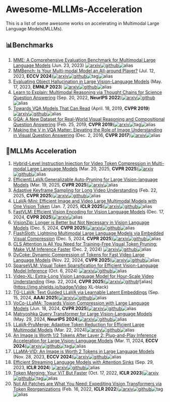 # Awesome-MLLMs-Acceleration
This is a list of some awesome works on accelerating in Multimodal Large Language Models(MLLMs).



## :bar_chart:Benchmarks

1. [MME: A Comprehensive Evaluation Benchmark for Multimodal Large Language Models](https://arxiv.org/abs/2306.13394) (Jun. 23, 2023) [![arxiv](https://img.shields.io/badge/arXiv-b31b1b.svg)](https://arxiv.org/abs/2306.13394)[![github](https://img.shields.io/github/stars/BradyFU/Awesome-Multimodal-Large-Language-Models)](https://github.com/BradyFU/Awesome-Multimodal-Large-Language-Models)![alias](https://img.shields.io/badge/MME-black)
2. [MMBench: Is Your Multi-modal Model an All-around Player?](https://arxiv.org/abs/2307.06281) (Jul. 12, 2023, **ECCV 2024**)[![arxiv](https://img.shields.io/badge/arXiv-b31b1b.svg)](https://arxiv.org/abs/2307.06281)[![github](https://img.shields.io/github/stars/open-compass/VLMEvalKit)](https://github.com/open-compass/VLMEvalKit)![tag](https://img.shields.io/badge/Oral-FF4D00)![alias](https://img.shields.io/badge/MMBench-black)
3. [Evaluating Object Hallucination in Large Vision-Language Models](https://arxiv.org/abs/2305.10355) (May. 17, 2023, **EMNLP 2023**) [![arxiv](https://img.shields.io/badge/arXiv-b31b1b.svg)](https://arxiv.org/abs/2305.10355)[![github](https://img.shields.io/github/stars/AoiDragon/POPE)](https://github.com/AoiDragon/POPE)![alias](https://img.shields.io/badge/PoPE-black)
4. [Learn to Explain: Multimodal Reasoning via Thought Chains for Science Question Answering](https://arxiv.org/abs/2209.09513) (Sep. 20, 2022, **NeurIPS 2022**)[![arxiv](https://img.shields.io/badge/arXiv-b31b1b.svg)](https://arxiv.org/abs/2209.09513)[![github](https://img.shields.io/github/stars/lupantech/ScienceQA)](https://github.com/lupantech/ScienceQA)![alias](https://img.shields.io/badge/ScienceQA-black)
5. [Towards VQA Models That Can Read](https://arxiv.org/abs/1904.08920) (April. 18, 2019, **CVPR 2019**)[![arxiv](https://img.shields.io/badge/arXiv-b31b1b.svg)](https://arxiv.org/abs/1904.08920)[![github](https://img.shields.io/github/stars/facebookresearch/mmf)](https://github.com/facebookresearch/mmf)![alias](https://img.shields.io/badge/TextVQA-black)
6. [GQA: A New Dataset for Real-World Visual Reasoning and Compositional Question Answering](https://arxiv.org/abs/1902.09506) (Feb. 25, 2019, **CVPR 2019**)[![arxiv](https://img.shields.io/badge/arXiv-b31b1b.svg)](https://arxiv.org/abs/1902.09506)![tag](https://img.shields.io/badge/Oral-FF4D00)![alias](https://img.shields.io/badge/GQA-black)
7. [Making the V in VQA Matter: Elevating the Role of Image Understanding in Visual Question Answering](https://arxiv.org/abs/1612.00837) (Dec. 2, 2016, **CVPR 2017**)[![arxiv](https://img.shields.io/badge/arXiv-b31b1b.svg)](https://arxiv.org/abs/1902.09506)![alias](https://img.shields.io/badge/VQAv2-black)



## :clap:MLLMs Acceleration

1. [Hybrid-Level Instruction Injection for Video Token Compression in Multi-modal Large Language Models](https://arxiv.org/abs/2503.16036) (Mar. 20, 2025, **CVPR 2025**)[![arxiv](https://img.shields.io/badge/arXiv-b31b1b.svg)](https://arxiv.org/abs/2503.16036)[![github](https://img.shields.io/github/stars/lntzm/HICom)](https://github.com/lntzm/HICom)![alias](https://img.shields.io/badge/HICom-black)
2. [EfficientLLaVA:Generalizable Auto-Pruning for Large Vision-language Models](https://arxiv.org/abs/2503.15369) (Mar. 19, 2025, **CVPR 2025**)[![arxiv](https://img.shields.io/badge/arXiv-b31b1b.svg)](https://arxiv.org/abs/2503.15369)![alias](https://img.shields.io/badge/EfficientLLaVA-black)
3. [Adaptive Keyframe Sampling for Long Video Understanding](https://www.arxiv.org/abs/2502.21271) (Feb. 22, 2025, **CVPR 2025**)[![arxiv](https://img.shields.io/badge/arXiv-b31b1b.svg)](https://arxiv.org/abs/2502.21271)[![github](https://img.shields.io/github/stars/ncTimTang/AKS)](https://github.com/ncTimTang/AKS)![alias](https://img.shields.io/badge/AKS-black)
4. [LLaVA-Mini: Efficient Image and Video Large Multimodal Models with One Vision Token](https://arxiv.org/abs/2501.03895) (Jan. 7, 2025, **ICLR 2025**)[![arxiv](https://img.shields.io/badge/arXiv-b31b1b.svg)](https://arxiv.org/abs/2501.03895)[![github](https://img.shields.io/github/stars/ictnlp/LLaVA-Mini)](https://github.com/ictnlp/LLaVA-Mini)![alias](https://img.shields.io/badge/LLaVAMini-black)
5. [FastVLM: Efficient Vision Encoding for Vision Language Models](https://arxiv.org/abs/2412.13303) (Dec. 17, 2024, **CVPR 2025**)[![arxiv](https://img.shields.io/badge/arXiv-b31b1b.svg)](https://arxiv.org/abs/2412.13303)![alias](https://img.shields.io/badge/FastVLM-black)
6. [VisionZip: Longer is Better but Not Necessary in Vision Language Models](https://arxiv.org/abs/2412.04467) (Dec. 5, 2024, **CVPR 2025**)[![arxiv](https://img.shields.io/badge/arXiv-b31b1b.svg)](https://arxiv.org/abs/2412.04467)[![github](https://img.shields.io/github/stars/dvlab-research/VisionZip)](https://github.com/dvlab-research/VisionZip)![alias](https://img.shields.io/badge/VisionZip-black)
7. [FlashSloth: Lightning Multimodal Large Language Models via Embedded Visual Compression](https://arxiv.org/abs/2412.04317) (Dec. 5, 2024, **CVPR 2025**)[![arxiv](https://img.shields.io/badge/arXiv-b31b1b.svg)](https://arxiv.org/abs/2412.04317)[![github](https://img.shields.io/github/stars/codefanw/FlashSloth)](https://github.com/codefanw/FlashSloth)![alias](https://img.shields.io/badge/FlashSloth-black)
8. [CLS Attention is All You Need for Training-Free Visual Token Pruning: Make VLM Inference Faster](http://arxiv.org/abs/2412.01818) (Dec. 2, 2024) [![arxiv](https://img.shields.io/badge/arXiv-b31b1b.svg)](https://arxiv.org/abs/2412.01818)[![github](https://img.shields.io/github/stars/Theia-4869/FasterVLM)](https://github.com/Theia-4869/FasterVLM)![alias](https://img.shields.io/badge/FasterVLM-black)
9. [DyCoke: Dynamic Compression of Tokens for Fast Video Large Language Models](https://arxiv.org/abs/2411.15024) (Nov. 22, 2024, **CVPR 2025**)[![arxiv](https://img.shields.io/badge/arXiv-b31b1b.svg)](https://arxiv.org/abs/2411.15024)[![github](https://img.shields.io/github/stars/KD-TAO/DyCoke)](https://github.com/KD-TAO/DyCoke)![alias](https://img.shields.io/badge/DyCoke-black)
10. [SparseVLM: Visual Token Sparsification for Efficient Vision-Language Model Inference](https://arxiv.org/abs/2410.04417) (Oct. 6, 2024) [![arxiv](https://img.shields.io/badge/arXiv-b31b1b.svg)](https://arxiv.org/abs/2410.04417)[![github](https://img.shields.io/github/stars/Gumpest/SparseVLMs)](https://github.com/Gumpest/SparseVLMs)![alias](https://img.shields.io/badge/SparseVLM-black)
11. [Video-XL: Extra-Long Vision Language Model for Hour-Scale Video Understanding](https://arxiv.org/abs/2409.14485) (Sep. 22, 2024, **CVPR 2025**)[![arxiv](https://img.shields.io/badge/arXiv-b31b1b.svg)](https://arxiv.org/abs/2409.14485)[![github](https://img.shields.io/github/stars/VectorSpaceLab/Video-XL)](https://github.com/VectorSpaceLab/Video-XL)![alias](https://img.shields.io/badge/Video XL-black)
12. [TG-LLaVA: Text Guided LLaVA via Learnable Latent Embeddings](https://arxiv.org/abs/2409.09564) (Sep. 15, 2024, **AAAI 2025**)[![arxiv](https://img.shields.io/badge/arXiv-b31b1b.svg)](https://arxiv.org/abs/2409.09564)[![github](https://img.shields.io/github/stars/AIDC-AI/TG-LLaVA)](https://github.com/AIDC-AI/TG-LLaVA)![alias](https://img.shields.io/badge/TGLLaVA-black)
13. [VoCo-LLaMA: Towards Vision Compression with Large Language Models](https://arxiv.org/abs/2406.12275v2) (Jun. 18, 2024, **CVPR 2025**)[![arxiv](https://img.shields.io/badge/arXiv-b31b1b.svg)](https://arxiv.org/abs/2406.12275v2)[![github](https://img.shields.io/github/stars/Yxxxb/VoCo-LLaMA)](https://github.com/Yxxxb/VoCo-LLaMA)![alias](https://img.shields.io/badge/VoCoLLaMA-black)
14. [Matryoshka Query Transformer for Large Vision-Language Models](https://arxiv.org/abs/2405.19315) (May. 29, 2024, **NeurIPS 2024**)[![arxiv](https://img.shields.io/badge/arXiv-b31b1b.svg)](https://arxiv.org/abs/2405.19315)[![github](https://img.shields.io/github/stars/gordonhu608/MQT-LLaVA)](https://github.com/gordonhu608/MQT-LLaVA)![alias](https://img.shields.io/badge/MQT-black)
15. [LLaVA-PruMerge: Adaptive Token Reduction for Efficient Large Multimodal Models](https://arxiv.org/abs/2403.15388) (Mar. 22, 2024)[![arxiv](https://img.shields.io/badge/arXiv-b31b1b.svg)](https://arxiv.org/abs/2403.15388)[![github](https://img.shields.io/github/stars/42Shawn/LLaVA-PruMerge)](https://github.com/42Shawn/LLaVA-PruMerge)![alias](https://img.shields.io/badge/PruMerge-black)
16. [An Image is Worth 1/2 Tokens After Layer 2: Plug-and-Play Inference Acceleration for Large Vision-Language Models](https://arxiv.org/abs/2403.06764) (Mar. 11, 2024, **ECCV 2024**)[![arxiv](https://img.shields.io/badge/arXiv-b31b1b.svg)](https://arxiv.org/abs/2403.06764)[![github](https://img.shields.io/github/stars/pkunlp-icler/FastV)](https://github.com/pkunlp-icler/FastV)![tag](https://img.shields.io/badge/Oral-FF4D00)![alias](https://img.shields.io/badge/FastV-black)
17. [LLaMA-VID: An Image is Worth 2 Tokens in Large Language Models](https://arxiv.org/abs/2311.17043) (Nov. 28, 2023, **ECCV 2024**)[![arxiv](https://img.shields.io/badge/arXiv-b31b1b.svg)](https://arxiv.org/abs/2311.17043)[![github](https://img.shields.io/github/stars/dvlab-research/LLaMA-VID)](https://github.com/dvlab-research/LLaMA-VID)![alias](https://img.shields.io/badge/LLaMAVID-black)
18. [Efficient Streaming Language Models with Attention Sinks](https://arxiv.org/abs/2309.17453) (Sep. 29, 2023, **ICLR 2024**) [![arxiv](https://img.shields.io/badge/arXiv-b31b1b.svg)](https://arxiv.org/abs/2309.17453)[![github](https://img.shields.io/github/stars/mit-han-lab/streaming-llm)](https://github.com/mit-han-lab/streaming-llm)![alias](https://img.shields.io/badge/StreamLLM-black)
19. [Token Merging: Your ViT But Faster](https://arxiv.org/abs/2210.09461v3) (Oct. 17, 2022, **ICLR 2023**)[![arxiv](https://img.shields.io/badge/arXiv-b31b1b.svg)](https://arxiv.org/abs/2210.09461v3)[![github](https://img.shields.io/github/stars/facebookresearch/ToMe)](https://github.com/facebookresearch/ToMe)![tag](https://img.shields.io/badge/Oral-FF4D00)![alias](https://img.shields.io/badge/ToMe-black)
20. [Not All Patches are What You Need: Expediting Vision Transformers via Token Reorganizations](https://arxiv.org/abs/2202.07800) (Feb. 16, 2022, **ICLR 2022**)[![arxiv](https://img.shields.io/badge/arXiv-b31b1b.svg)](https://arxiv.org/abs/2202.07800)[![github](https://img.shields.io/github/stars/youweiliang/evit)](https://github.com/youweiliang/evit)![tag](https://img.shields.io/badge/Spotlight-FF4D00)![alias](https://img.shields.io/badge/EViT-black)

